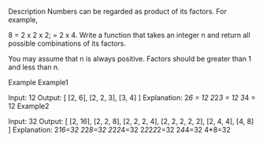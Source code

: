 Description
Numbers can be regarded as product of its factors. For example,

8 = 2 x 2 x 2;
  = 2 x 4.
Write a function that takes an integer n and return all possible combinations of its factors.

You may assume that n is always positive.
Factors should be greater than 1 and less than n.

Example
Example1

Input: 12
Output: 
[
  [2, 6],
  [2, 2, 3],
  [3, 4]
]
Explanation:
2*6 = 12
2*2*3 = 12
3*4 = 12
Example2

Input: 32
Output: 
[
  [2, 16],
  [2, 2, 8],
  [2, 2, 2, 4],
  [2, 2, 2, 2, 2],
  [2, 4, 4],
  [4, 8]
]
Explanation:
2*16=32
2*2*8=32
2*2*2*4=32
2*2*2*2*2=32
2*4*4=32
4*8=32
